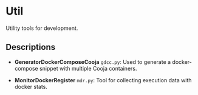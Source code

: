 # Util

Utility tools for development.

## Descriptions

- **GeneratorDockerComposeCooja** `gdcc.py`: Used to generate a docker-compose snippet with multiple Cooja containers.

- **MonitorDockerRegister** `mdr.py`: Tool for collecting execution data with docker stats.